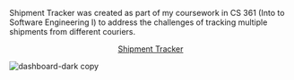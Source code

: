 Shipment Tracker was created as part of my coursework in CS 361 (Into to Software Engineering I) to address the challenges of tracking multiple shipments from different couriers.

<div align="center">
  
[Shipment Tracker](https://www.packagetracr.com/)

</div>

![dashboard-dark copy](https://github.com/user-attachments/assets/0e420bb9-185d-4c09-8628-2e418ac67af1)
